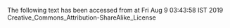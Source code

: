 The following text has been accessed from at Fri Aug 9 03:43:58 IST 2019
Creative_Commons_Attribution-ShareAlike_License
